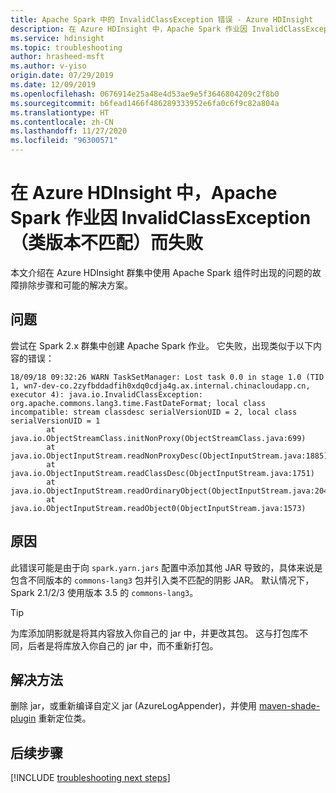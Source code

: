```yaml
---
title: Apache Spark 中的 InvalidClassException 错误 - Azure HDInsight
description: 在 Azure HDInsight 中，Apache Spark 作业因 InvalidClassException（类版本不匹配）而失败
ms.service: hdinsight
ms.topic: troubleshooting
author: hrasheed-msft
ms.author: v-yiso
origin.date: 07/29/2019
ms.date: 12/09/2019
ms.openlocfilehash: 0676914e25a48e4d53ae9e5f3646804209c2f8b0
ms.sourcegitcommit: b6fead1466f486289333952e6fa0c6f9c82a804a
ms.translationtype: HT
ms.contentlocale: zh-CN
ms.lasthandoff: 11/27/2020
ms.locfileid: "96300571"
---
```

# <a name="apache-spark-job-fails-with-invalidclassexception-class-version-mismatch-in-azure-hdinsight"></a>在 Azure HDInsight 中，Apache Spark 作业因 InvalidClassException（类版本不匹配）而失败

本文介绍在 Azure HDInsight 群集中使用 Apache Spark 组件时出现的问题的故障排除步骤和可能的解决方案。

## <a name="issue"></a>问题

尝试在 Spark 2.x 群集中创建 Apache Spark 作业。 它失败，出现类似于以下内容的错误：

```
18/09/18 09:32:26 WARN TaskSetManager: Lost task 0.0 in stage 1.0 (TID 1, wn7-dev-co.2zyfbddadfih0xdq0cdja4g.ax.internal.chinacloudapp.cn, executor 4): java.io.InvalidClassException:
org.apache.commons.lang3.time.FastDateFormat; local class incompatible: stream classdesc serialVersionUID = 2, local class serialVersionUID = 1
        at java.io.ObjectStreamClass.initNonProxy(ObjectStreamClass.java:699)
        at java.io.ObjectInputStream.readNonProxyDesc(ObjectInputStream.java:1885)
        at java.io.ObjectInputStream.readClassDesc(ObjectInputStream.java:1751)
        at java.io.ObjectInputStream.readOrdinaryObject(ObjectInputStream.java:2042)
        at java.io.ObjectInputStream.readObject0(ObjectInputStream.java:1573)
```

## <a name="cause"></a>原因

此错误可能是由于向 `spark.yarn.jars` 配置中添加其他 JAR 导致的，具体来说是包含不同版本的 `commons-lang3` 包并引入类不匹配的阴影 JAR。 默认情况下，Spark 2.1/2/3 使用版本 3.5 的 `commons-lang3`。

> [!TIP]
> 为库添加阴影就是将其内容放入你自己的 jar 中，并更改其包。 这与打包库不同，后者是将库放入你自己的 jar 中，而不重新打包。

## <a name="resolution"></a>解决方法

删除 jar，或重新编译自定义 jar (AzureLogAppender)，并使用 [maven-shade-plugin](https://maven.apache.org/plugins/maven-shade-plugin/examples/class-relocation.html) 重新定位类。

## <a name="next-steps"></a>后续步骤

[!INCLUDE [troubleshooting next steps](../../../includes/hdinsight-troubleshooting-next-steps.md)]